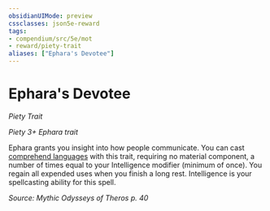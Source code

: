 ```yaml
---
obsidianUIMode: preview
cssclasses: json5e-reward
tags:
- compendium/src/5e/mot
- reward/piety-trait
aliases: ["Ephara's Devotee"]
---
```

# Ephara's Devotee
*Piety Trait*  

*Piety 3+ Ephara trait*

Ephara grants you insight into how people communicate. You can cast [comprehend languages](compendium/spells/comprehend-languages.md) with this trait, requiring no material component, a number of times equal to your Intelligence modifier (minimum of once). You regain all expended uses when you finish a long rest. Intelligence is your spellcasting ability for this spell.

*Source: Mythic Odysseys of Theros p. 40*